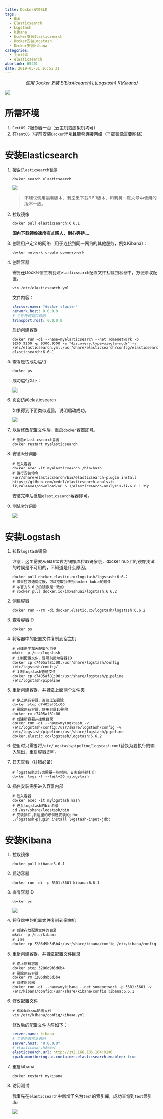 ```yaml
---
title: Docker安装ELK
tags:
  - ELK
  - Elasticsearch
  - Logstash
  - kibana
  - Docker安装Elasticsearch
  - Docker安装Logstash
  - Docker安装Kibana
categories:
  - 全文检索
  - elasticsearch
abbrlink: 65404
date: 2019-05-01 16:51:31
---
```


<center><i>使用 Docker 安装 E(Elasticearch) L(Logstash) K(Kibana)</i></center>

![](https://dev.tencent.com/u/imxushuai/p/pic/git/raw/master/ELK.png)

<!-- more -->

# 所需环境

1. `CentOS 7`服务器一台（云主机或虚拟机均可）
2. 在`CentOS 7`提前安装`Docker`环境且能够连接网络（下载镜像需要网络）

# 安装Elasticsearch

1. 搜索`Elasticsearch`镜像

   ```shell
   docker search elasticsearch
   ```

   ![](https://dev.tencent.com/u/imxushuai/p/pic/git/raw/master/20190619213440.png)

   > 不建议使用最新版本，我这里下载6.6.1版本，和我另一篇文章中使用的版本一致。

2. 拉取镜像

   ```shell
   docker pull elasticsearch:6.6.1
   ```

   **国内下载镜像速度有点感人，耐心等待。。**

3. 创建用户定义的网络（用于连接到同一网络的其他服务，例如Kibana）：

   ```shell
   docker network create somenetwork
   ```

4. 创建容器

   需要在Docker宿主机创建`elasticsearch`配置文件挂载到容器中，方便修改配置。

   ```shell
   vim /etc/elasticsearch.yml
   ```

   文件内容：

   ```yaml
   cluster.name: "docker-cluster"
   network.host: 0.0.0.0
   # 允许任何端口访问
   transport.host: 0.0.0.0
   ```

   启动创建容器

   ```shell
   docker run -di --name=myelasticsearch --net somenetwork -p 9200:9200 -p 9300:9300 -e "discovery.type=single-node" -v /etc/elasticsearch.yml:/usr/share/elasticsearch/config/elasticsearch.yml elasticsearch:6.6.1
   ```

5. 查看是否成功运行

   ```shell
   docker ps
   ```

   成功运行如下：

   ![](https://dev.tencent.com/u/imxushuai/p/pic/git/raw/master/20190619215833.png)

6. 页面访问elasticsearch

   如果得到下面类似返回，说明启动成功。

   ![](https://dev.tencent.com/u/imxushuai/p/pic/git/raw/master/20190619221154.png)

8. 以后修改配置文件后，重启`docker`容器即可。

   ```shell
   # 重启elasticsearch容器
   docker restart myelasticsearch
   ```

8. 安装ik分词器

   ```shell
   # 进入容器
   docker exec -it myelasticsearch /bin/bash
   # 运行安装命令
   /usr/share/elasticsearch/bin/elasticsearch-plugin install https://github.com/medcl/elasticsearch-analysis-ik/releases/download/v6.6.1/elasticsearch-analysis-ik-6.6.1.zip
   ```

   安装完毕后重启`elasticsearch`容器即可。

9. 测试ik分词器

   ![](https://dev.tencent.com/u/imxushuai/p/pic/git/raw/master/20190619235926.png)

# 安装Logstash

1. 拉取`logstash`镜像

   注意：这里需要从elasitc官方镜像库拉取镜像哦，docker hub上的镜像我试的时候是不可用的，不知道是什么原因。

   ```shell
   docker pull docker.elastic.co/logstash/logstash:6.6.2
   # 如果拉取速度过慢，可以拉取我传到docker hub上的镜像
   # 与官方6.6.2的镜像是一致的
   # docker pull docker.io/imxushuai/logstash:6.6.2
   ```

2. 创建容器

   ```shell
   docker run --rm -di docker.elastic.co/logstash/logstash:6.6.2
   ```

3. 查看容器ID

   ```shell
   docker ps
   ```

4. 将容器中的配置文件复制到宿主机

   ```shell
   # 创建用于存放配置的目录
   mkdir -p /etc/logstash
   # 复制配置文件，冒号前面为容器ID
   docker cp d7405af81c00:/usr/share/logstash/config /etc/logstash/config/
   # 复制logstash管道文件
   docker cp d7405af81c00:/usr/share/logstash/pipeline /etc/logstash/pipeline
   ```

5. 重新创建容器，并挂载上面两个文件夹

   ```shell
   # 停止原有容器，否则无法删除
   docker stop d7405af81c00
   # 删除原有容器，使用容器ID删除
   docker rm d7405af81c00
   # 创建新容器并挂载目录
   docker run -di --name=mylogstash -v /etc/logstash/config:/usr/share/logstash/config -v /etc/logstash/pipeline:/usr/share/logstash/pipeline docker.elastic.co/logstash/logstash:6.6.2
   ```

6. 使用时只需要将`/etc/logstash/pipeline/logstash.conf`替换为要执行的输入输出，重启容器即可。

7. 日志查看（排错必备）

   ```shell
   # logstash运行也需要一些时间，日志会持续打印
   docker logs -f --tail=30 mylogstash
   ```

8. 插件安装需要进入容器内部

   ```shell
   # 进入容器
   docker exec -it mylogstash bash
   # 进入logstash的bin目录
   cd /usr/share/logstash/bin
   # 安装插件,我这里的示例是安装的jdbc
   ./logstash-plugin install logstash-input-jdbc
   ```

# 安装Kibana

1. 拉取镜像

   ```shell
   docker pull kibana:6.6.1
   ```

2. 启动容器

   ```shell
   docker run -di -p 5601:5601 kibana:6.6.1
   ```

3. 查看容器ID

   ```shell
   docker ps
   ```

   ![](https://dev.tencent.com/u/imxushuai/p/pic/git/raw/master/20190619232531.png)

4. 将容器中的配置文件复制到宿主机

   ```shell
   # 创建存放配置文件的目录
   mkdir -p /etc/kibana
   # 复制
   docker cp 3286d9b5d6b4:/usr/share/kibana/config /etc/kibana/config
   ```

5. 重新创建容器，并挂载配置文件目录

   ```shell
   # 停止原有容器
   docker stop 3286d9b5d6b4
   # 删除原有容器
   docker rm 3286d9b5d6b4
   # 创建新容器
   docker run -di --name=mykibana --net somenetwork -p 5601:5601 -v /etc/kibana/config:/usr/share/kibana/config kibana:6.6.1
   ```

6. 修改配置文件

   ```shell
   # 修改kibana配置文件
   vim /etc/kibana/config/kibana.yml
   ```

   修改后的配置文件内容如下：

   ```yaml
   server.name: kibana
   # 允许所有地址访问
   server.host: "0.0.0.0"
   # elasticsearch的地址
   elasticsearch.url: http://192.168.136.104:9200
   xpack.monitoring.ui.container.elasticsearch.enabled: true
   ```

7. 重启kibana

   ```shell
   docker restart mykibana
   ```

8. 访问测试

   我事先在`elasticsearch`中新增了名为`test`的索引库，成功查询到`test`索引库。

   ![](https://dev.tencent.com/u/imxushuai/p/pic/git/raw/master/20190619234107.png)

